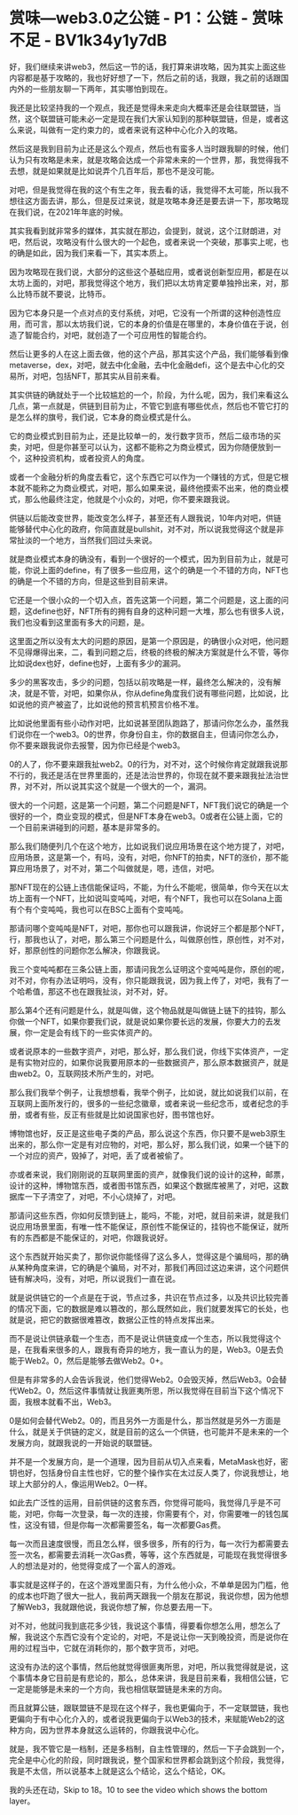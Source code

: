 # 赏味—web3.0之公链 - P1：公链 - 赏味不足 - BV1k34y1y7dB

好，我们继续来讲web3，然后这一节的话，我打算来讲攻略，因为其实上面这些内容都是基于攻略的，我也好好想了一下，然后之前的话，我跟，我之前的话跟国内外的一些朋友聊一下两年，其实哪怕到现在。

我还是比较坚持我的一个观点，我还是觉得未来走向大概率还是会往联盟链，当然，这个联盟链可能未必一定是现在我们大家认知到的那种联盟链，但是，或者这么来说，叫做有一定约束力的，或者来说有这种中心化介入的攻略。

然后这是我到目前为止还是这么个观点，然后也有蛮多人当时跟我聊的时候，他们认为只有攻略是未来，就是攻略会达成一个非常未来的一个世界，那，我觉得我不去想，就是如果就是比如说弄个几百年后，那也不是没可能。

对吧，但是我觉得在我的这个有生之年，我去看的话，我觉得不太可能，所以我不想往这方面去讲，那么，但是反过来说，就是攻略本身还是要去讲一下，那攻略现在我们说，在2021年年底的时候。

其实我看到就非常多的媒体，其实就在那边，会提到，就说，这个江财朗进，对吧，然后说，攻略没有什么很大的一个起色，或者来说一个突破，那事实上呢，也的确是如此，因为我们来看一下，其实本质上。

因为攻略现在我们说，大部分的这些这个基础应用，或者说创新型应用，都是在以太坊上面的，对吧，那我觉得这个地方，我们把以太坊肯定要单独拎出来，对，那么比特币就不要说，比特币。

因为它本身只是一个点对点的支付系统，对吧，它没有一个所谓的这种创造性应用，而可言，那以太坊我们说，它的本身的价值是在哪里的，本身价值在于说，创造了智能合约，对吧，就创造了一个可应用性的智能合约。

然后让更多的人在这上面去做，他的这个产品，那其实这个产品，我们能够看到像metaverse，dex，对吧，就去中化金融，去中化金融defi，这个是去中心化的交易所，对吧，包括NFT，那其实从目前来看。

其实供链的确就处于一个比较尴尬的一个，阶段，为什么呢，因为，我们来看这么几点，第一点就是，供链到目前为止，不管它到底有哪些优点，然后也不管它打的是怎么样的旗号，我们说，它本身的商业模式是什么。

它的商业模式到目前为止，还是比较单一的，发行数字货币，然后二级市场的买卖，对吧，但是你甚至可以认为，这都不能称之为商业模式，因为你随便放到一个，这种投资机构，或者投资人的角度。

或者一个金融分析的角度去看它，这个东西它可以作为一个赚钱的方式，但是它根本就不能称之为商业模式，对吧，那么如果来说，最终他摸索不出来，他的商业模式，那么他最终注定，他就是个小众的，对吧，你不要来跟我说。

供链以后能改变世界，能改变怎么样子，甚至还有人跟我说，10年内对吧，供链能够替代中心化的政府，你简直就是bullshit，对不对，所以说我觉得这个就是非常扯淡的一个地方，当然我们回过头来说。

就是商业模式本身的确没有，看到一个很好的一个模式，因为到目前为止，就是可能，你说上面的define，有了很多一些应用，这个的确是一个不错的方向，NFT也的确是一个不错的方向，但是这些到目前来讲。

它还是一个很小众的一个切入点，首先这第一个问题，第二个问题是，这上面的问题，这define也好，NFT所有的拥有自身的这种问题一大堆，那么也有很多人说，我们也没看到这里面有多大的问题，是。

这里面之所以没有太大的问题的原因，是第一个原因是，的确很小众对吧，他问题不见得爆得出来，二，看到问题之后，终极的终极的解决方案就是什么不管，等你比如说dex也好，define也好，上面有多少的漏洞。

多少的黑客攻击，多少的问题，包括以前攻略是一样，最终怎么解决的，没有解决，就是不管，对吧，如果你从，你从define角度我们说有哪些问题，比如说，比如说他的资产被盗了，比如说他的预言机预言价格不准。

比如说他里面有些小动作对吧，比如说甚至团队跑路了，那请问你怎么办，虽然我们说你在一个web3。0的世界，你身份自主，你的数据自主，但请问你怎么办，你不要来跟我说你去报警，因为你已经是个web3。

0的人了，你不要来跟我扯web2。0的行为，对不对，这个时候你肯定就跟我说那不行的，我还是活在世界里面的，还是法治世界的，你现在就不要来跟我扯法治世界，对不对，所以说其实这个就是一个很大的一个，漏洞。

很大的一个问题，这是第一个问题，第二个问题是NFT，NFT我们说它的确是一个很好的一个，商业变现的模式，但是NFT本身在web3。0或者在公链上面，它的一个目前来讲碰到的问题，基本是非常多的。

那么我们随便列几个在这个地方，比如说我们说应用场景在这个地方提了，对吧，应用场景，这是第一个，有吗，没有，对吧，你NFT的拍卖，NFT的涨价，那不能算应用场景了，对不对，第二个叫做就是，嗯，违信，对吧。

那NFT现在的公链上违信能保证吗，不能，为什么不能呢，很简单，你今天在以太坊上面有一个NFT，比如说叫变吨吨，对吧，有个NFT，我也可以在Solana上面有个有个变吨吨，我也可以在BSC上面有个变吨吨。

那请问哪个变吨吨是NFT，对吧，那你也可以跟我讲，你说好三个都是那个NFT，行，那我也认了，对吧，那么第三个问题是什么，叫做原创性，原创性，对不对，好，那原创性的问题你怎么解决，你跟我说。

我三个变吨吨都在三条公链上面，那请问我怎么证明这个变吨吨是你，原创的呢，对不对，你有办法证明吗，没有，你只能跟我说，因为我上传了，对吧，我有了一个哈希值，那这不也在跟我扯淡，对不对，好。

那么第4个还有问题是什么，就是叫做，这个物品就是叫做链上链下的挂钩，那么你做一个NFT，如果你要我们说，就是说如果你要长远的发展，你要大力的去发展，你一定是会有线下的一些实体资产的。

或者说原本的一些数字资产，对吧，那么好，那么我们说，你线下实体资产，一定是有实物对应的，如果你说我要用原本的一些数据资产，那么原本数据资产，就是由web2。0，互联网技术所产生的，对吧。

那么我们我举个例子，让我想想看，我举个例子，比如说，就比如说我们以前，在互联网上面所发行的，很多的一些纪念徽章，或者来说一些纪念币，或者纪念的手册，或者有些，反正有些就是比如说国家也好，图书馆也好。

博物馆也好，反正是这些电子类的产品，那么说这个东西，你只要不是web3原生出来的，那么你一定是有对应物的，对吧，那么好，那么我们说，如果一个链下的一个对应的资产，毁掉了，对吧，丢了或者被偷了。

亦或者来说，我们刚刚说的互联网里面的资产，就像我们说的设计的这种，邮票，设计的这种，博物馆东西，或者图书馆东西，如果这个数据库被黑了，对吧，这数据库一下子清空了，对吧，不小心烧掉了，对吧。

那请问这些东西，你如何反馈到链上，能吗，不能，对吧，就目前来讲，就是我们说应用场景里面，有唯一性不能保证，原创性不能保证的，挂钩也不能保证，就所有的东西都是不能保证的，对吧，你跟我说好。

这个东西就开始买卖了，那你说你能怪得了这么多人，觉得这是个骗局吗，那的确从某种角度来讲，它的确是个骗局，对不对，那我们再回过这边来讲，这个问题供链有解决吗，没有，对吧，所以说我们一直在说。

就是说供链它的一个点是在于说，节点过多，共识在节点过多，以及共识比较完善的情况下面，它的数据是难以篡改的，那么既然如此，我们就要发挥它的长处，也就是说，把它的数据很难篡改，数据公正性的特点发挥出来。

而不是说让供链承载一个生态，而不是说让供链变成一个生态，所以我觉得这个是，在我看来很多的人，跟我有奇异的地方，我一直认为的是，Web3。0是去负能于Web2。0，然后是能够去做Web2。0+。

但是有非常多的人会告诉我说，他们觉得Web2。0会毁灭掉，然后Web3。0会替代Web2。0，然后这件事情就让我匪夷所思，所以我觉得在目前当下这个情况下面，我根本就看不出，Web3。

0是如何会替代Web2。0的，而且另外一方面是什么，那当然就是另外一方面是什么，就是关于供链的定义，就是目前的这么一个供链，也可能并不是未来的一个发展方向，就跟我说的一开始说的联盟链。

并不是一个发展方向，是一个道理，因为目前从切入点来看，MetaMask也好，密钥也好，包括身份自主性也好，它的整个操作实在太过反人类了，你说我想让，地球上大部分的人，像运用Web2。0一样。

如此去广泛性的运用，目前供链的这套东西，你觉得可能吗，我觉得几乎是不可能，对吧，你每一次登录，每一次的连接，你需要有个，对，你需要唯一的钱包属性，这没有错，但是你每一次都需要签名，每一次都要Gas费。

每一次而且速度很慢，而且怎么样，很多很多，所有的行为，每一次行为都需要去签一次名，都需要去消耗一次Gas费，等等，这个东西就是，可能现在我觉得很多人的想法是对的，他觉得变成了一个富人的游戏。

事实就是这样子的，在这个游戏里面只有，为什么他小众，不单单是因为门槛，他的成本也吓跑了很大一批人，我前两天跟我一个朋友在那说，我说你想，因为他想了解Web3，我就跟他说，我说你想了解，你总要去用一下。

对不对，他就问我到底花多少钱，我说这个事情，得要看你想怎么用，想怎么了解，我说这个东西它没有个定论的，对吧，不是说让你一天到晚投资，而是说你在用的过程当中，它就在消耗你的，那个数字货币，对吧。

这没有办法的这个事情，然后他就觉得很匪夷所思，对吧，所以我觉得就是说，这个事情本身它目前是有悲论的，那么，总体来讲，我是目前来看，我相信公链，它一定是能够是未来的一个方向，我也相信联盟链是未来的方向。

而且就算公链，跟联盟链不是现在这个样子，我也更偏向于，不一定联盟链，我也更偏向于有中心化介入的，或者说我更偏向于以Web3的技术，来赋能Web2的这种方向，因为世界本身就这么运转的，你跟我说中心化。

就是，我不管它是一档制，还是多档制，自主性管理的，然后一下子会跳到一个，完全是中心化的阶段，同时跟我说，整个国家和世界都会跳到这个阶段，我觉得，我是不太信，所以说基本上就是这么个结论，这么个结论，OK。

我的头还在动，Skip to 18。10 to see the video which shows the bottom layer。

